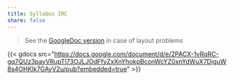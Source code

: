 ```yaml
---
title: Syllabus IRC
share: false
---
```


> See the [GoogleDoc version](https://docs.google.com/document/d/1R9TXBsOMy5-0yN8kzfBl0BRTGIjhL8JOhFez8VuCFn4/edit?usp=sharing) in case of layout problems

{{< gdocs src="https://docs.google.com/document/d/e/2PACX-1vRqRC-gq7QUz3payVRupTI73OJLJOdFfyZxXnYhokpBconWcYZ0xnYdWuX7DiguW8s4OHKlk7GAyV2u/pub?embedded=true" >}}
